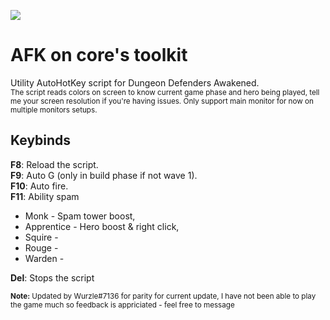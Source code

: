 
![](https://i.imgur.com/oZ3gHmt.png)
# AFK on core's toolkit  
Utility AutoHotKey script for Dungeon Defenders Awakened.  
<sub>The script reads colors on screen to know current game phase and hero being played, tell me your screen resolution if you're having issues. Only support main monitor for now on multiple monitors setups.</sub>
## Keybinds
**F8**: Reload the script.  
**F9**: Auto G (only in build phase if not wave 1).  
**F10**: Auto fire.  
**F11**:   Ability spam
- Monk - Spam tower boost,  
- Apprentice - Hero boost & right click,   
- Squire -
- Rouge - 
- Warden -

**Del**: Stops the script

<sub>**Note:** Updated by Wurzle#7136 for parity for current update, I have not been able to play the game much so feedback is appriciated - feel free to message</sub>
